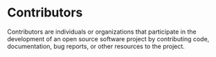 # Contributors

Contributors are individuals or organizations that participate in the development of an open source software project by contributing code, documentation, bug reports, or other resources to the project.

